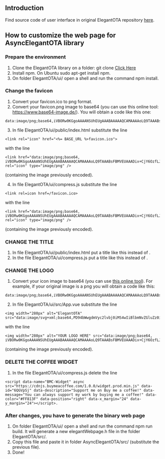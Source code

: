 ## Introduction

Find source code of user interface in original ElegantOTA repository [here](https://github.com/ayushsharma82/ElegantOTA/tree/master/ui).

##  How to customize the web page for AsyncElegantOTA library

### Prepare the environment

1. Clone the ElegantOTA library on a folder:  git clone [Click Here](https://github.com/ayushsharma82/ElegantOTA.git)
2. Install npm. On Ubuntu sudo apt-get install npm.
3. On folder ElegantOTA/ui/ open a shell and run the command npm install.

### Change the favicon

1. Convert your favicon.ico to png format.
2. Convert your favicon.png image to base64 (you can use this online tool: https://www.base64-image.de/). You will obtain a code like this one:

```
data:image/png;base64,iVBORw0KGgoAAAANSUhEUgAAABAAAAAQCAMAAAAoLQ9TAAABsFBMVEUAAADix+CjY6OzfLJZAFqocauGTpaHT5eNuJk2qFE3qF.
```

3. In file ElegantOTA/ui/public/index.html substitute the line

```
<link rel="icon" href="<%= BASE_URL %>favicon.ico">
```

with the line

```
<link href="data:image/png;base64, iVBORw0KGgoAAAANSUhEUgAAABAAAAAQCAMAAAAoLQ9TAAABsFBMVEUAAADix+CjY6OzfLJZAFqocauGTpaHT5eNuJk2qFE3qF" rel="icon" type="image/png" />
```

(containing the image previously encoded).

4. In file ElegantOTA/ui/compress.js substitute the line

```
<link rel=icon href=/favicon.ico>
```

with the line

```
<link href="data:image/png;base64, iVBORw0KGgoAAAANSUhEUgAAABAAAAAQCAMAAAAoLQ9TAAABsFBMVEUAAADix+CjY6OzfLJZAFqocauGTpaHT5eNuJk2qFE3qF" rel="icon" type="image/png" />
```

(containing the image previously encoded).

### CHANGE THE TITLE

1. In file ElegantOTA/ui/public/index.html put a title like this  <title> PUT YOUR TITLE  HERE </title> instead of <title><%= htmlWebpackPlugin.options.title %></title>.
2. In the file ElegantOTA/ui/compress.js put a title like this  <title> PUT YOUR TITLE  HERE </title> instead of <title><%= htmlWebpackPlugin.options.title %></title>.


### CHANGE THE LOGO

1. Convert your icon image to base64 (you can use [this online tool](https://www.base64-image.de/)). For example, if your original image is a png you will obtain a code like this:

```
data:image/png;base64,iVBORw0KGgoAAAANSUhEUgAAABAAAAAQCAMAAAAoLQ9TAAABsFBMVEUAAADix+CjY6OzfLJZAFqocauGTpaHT5eNuJk2qFE3qF.
```

2. In file ElegantOTA/ui/src/App.vue substitute the line

```
<img width="280px" alt="ElegantOTA" src="data:image/svg+xml;base64,PD94bWwgdmVyc2lvbj0iMS4wIiBlbmNvZGluZz0idXRmLTgiPz4KPHN2Zy.............nPgo=">
```

with the line

```
<img width="280px" alt="YOUR LOGO HERE" src="data:image/png;base64, iVBORw0KGgoAAAANSUhEUgAAABAAAAAQCAMAAAAoLQ9TAAABsFBMVEUAAADix+CjY6OzfLJZAFqocauGTpaHT5eNuJk2qFE3qF">
```

(containing the image previously encoded).

### DELETE THE COFFEE WIDGET

1. In the file ElegantOTA/ui/compress.js delete the line

```
<script data-name="BMC-Widget" async src="https://cdnjs.buymeacoffee.com/1.0.0/widget.prod.min.js" data-id="6QGVpSj" data-description="Support me on Buy me a coffee!" data-message="You can always support my work by buying me a coffee!" data-color="#FF813F" data-position="right" data-x_margin="24" data-y_margin="24"></script>.
```

### After changes, you have to generate the binary web page

1. On folder ElegantOTA/ui/ open a shell and run the command npm run build. It will generate a new elegantWebpage.h file in the folder ElegantOTA/src/.
2. Copy this file and paste it in folder AsyncElegantOTA/src/  (substitute the previous file).
3. Done!
